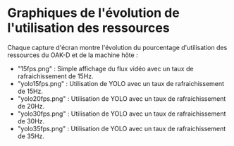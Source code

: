 # Graphiques de l'évolution de l'utilisation des ressources

Chaque capture d'écran montre l'évolution du pourcentage d'utilisation des ressources du OAK-D et de la machine hôte :
- "15fps.png" : Simple affichage du flux vidéo avec un taux de rafraichissement de 15Hz.
- "yolo15fps.png" : Utilisation de YOLO avec un taux de rafraichissement de 15Hz.
- "yolo20fps.png" : Utilisation de YOLO avec un taux de rafraichissement de 20Hz.
- "yolo30fps.png" : Utilisation de YOLO avec un taux de rafraichissement de 30Hz.
- "yolo35fps.png" : Utilisation de YOLO avec un taux de rafraichissement de 35Hz.
